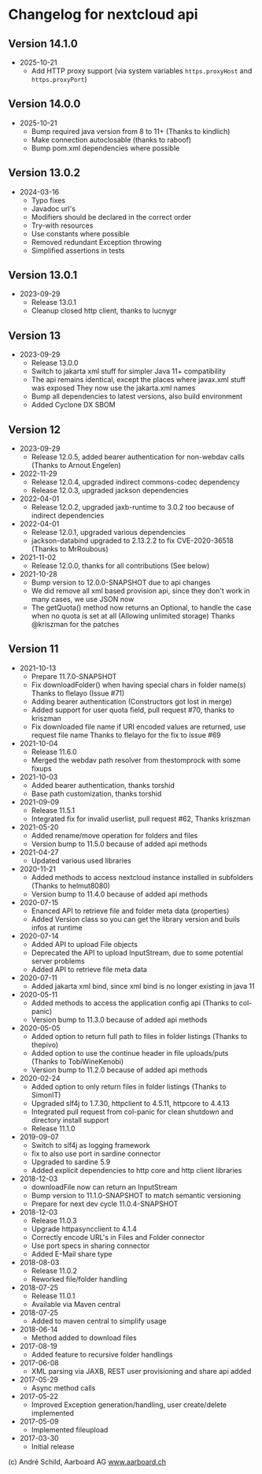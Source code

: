 # Changelog for nextcloud api

## Version 14.1.0
- 2025-10-21
  - Add HTTP proxy support (via system variables `https.proxyHost` and `https.proxyPort`)
    
## Version 14.0.0
- 2025-10-21
  - Bump required java version from 8 to 11+ (Thanks to kindlich)
  - Make connection autoclosable (thanks to raboof)
  - Bump pom.xml dependencies where possible

## Version 13.0.2
- 2024-03-16
  - Typo fixes
  - Javadoc url's
  - Modifiers should be declared in the correct order
  - Try-with resources
  - Use constants where possible
  - Removed redundant Exception throwing
  - Simplified assertions in tests

## Version 13.0.1
- 2023-09-29
  - Release 13.0.1
  - Cleanup closed http client, thanks to lucnygr

## Version 13
- 2023-09-29
  - Release 13.0.0
  - Switch to jakarta xml stuff for simpler Java 11+ compatibility
  - The api remains identical, except the places where javax.xml stuff was exposed
	They now use the jakarta.xml names
  - Bump all dependencies to latest versions, also build environment
  - Added Cyclone DX SBOM

## Version 12
- 2023-09-29
  - Release 12.0.5, added bearer authentication for non-webdav calls (Thanks to Arnout Engelen)
- 2022-11-29
  - Release 12.0.4, upgraded indirect commons-codec dependency
  - Release 12.0.3, upgraded jackson dependencies
- 2022-04-01
  - Release 12.0.2, upgraded jaxb-runtime to 3.0.2 too because of indirect dependencies
- 2022-04-01
  - Release 12.0.1, upgraded various dependencies
  - jackson-databind upgraded to 2.13.2.2 to fix CVE-2020-36518 (Thanks to MrRoubous)
- 2021-11-02
  - Release 12.0.0, thanks for all contributions (See below)
- 2021-10-28
  - Bump version to 12.0.0-SNAPSHOT due to api changes
  - We did remove all xml based provision api, since they don't work
    in many cases, we use JSON now
  - The getQuota() method now returns an Optional<Long>, to handle the case
    when no quota is set at all (Allowing unlimited storage)
	Thanks @kriszman for the patches

## Version 11
- 2021-10-13
  - Prepare 11.7.0-SNAPSHOT
  - Fix downloadFolder() when having special chars in folder name(s)
    Thanks to flelayo (Issue #71)
  - Adding bearer authentication (Constructors got lost in merge)
  - Added support for user quota field, pull request #70, thanks to kriszman
  - Fix downloaded file name if URI encoded values are returned, use request file name
    Thanks to flelayo for the fix to issue #69
- 2021-10-04
  - Release 11.6.0
  - Merged the webdav path resolver from thestomprock with some fixups
- 2021-10-03
  - Added bearer authentication, thanks torshid
  - Base path customization, thanks torshid
- 2021-09-09
  - Release 11.5.1
  - Integrated fix for invalid userlist, pull request #62, Thanks kriszman
- 2021-05-20
  - Added rename/move operation for folders and files
  - Version bump to 11.5.0 because of added api methods
- 2021-04-27
  - Updated various used libraries
- 2020-11-21
  - Added methods to access nextcloud instance installed in subfolders (Thanks to helmut8080)
  - Version bump to 11.4.0 because of added api methods
- 2020-07-15
  - Enanced API to retrieve file and folder meta data (properties)
  - Added Version class so you can get the library version and buils infos at runtime
- 2020-07-14
  - Added API to upload File objects
  - Deprecated the API to upload InputStream, due to some potential server problems
  - Added API to retrieve file meta data
- 2020-07-11
  - Added jakarta xml bind, since xml bind is no longer existing in java 11
- 2020-05-11
  - Added methods to access the application config api (Thanks to col-panic)
  - Version bump to 11.3.0 because of added api methods
- 2020-05-05
  - Added option to return full path to files in folder listings (Thanks to thepivo)
  - Added option to use the continue header in file uploads/puts (Thanks to TobiWineKenobi)
  - Version bump to 11.2.0 because of added api methods
- 2020-02-24
  - Added option to only return files in folder listings (Thanks to SimonIT)
  - Upgraded slf4j to 1.7.30, httpclient to 4.5.11, httpcore to 4.4.13
  - Integrated pull request from col-panic for clean shutdown and directory install support
  - Release 11.1.0
- 2019-09-07
  - Switch to slf4j as logging framework
  - fix to also use port in sardine connector
  - Upgraded to sardine 5.9
  - Added explicit dependencies to http core and http client libraries
- 2018-12-03
  - downloadFile now can return an InputStream
  - Bump version to 11.1.0-SNAPSHOT to match semantic versioning
  - Prepare for next dev cycle 11.0.4-SNAPSHOT
- 2018-12-03
  - Release 11.0.3
  - Upgrade httpasyncclient to 4.1.4
  - Correctly encode URL's in Files and Folder connector
  - Use port specs in sharing connector
  - Added E-Mail share type
- 2018-08-03
  - Release 11.0.2
  - Reworked file/folder handling
- 2018-07-25
  - Release 11.0.1
  - Available via Maven central
- 2018-07-25
  - Added to maven central to simplify usage
- 2018-06-14
  - Method added to download files
- 2017-08-19
  - Added feature to recursive folder handlings
- 2017-06-08
  - XML parsing via JAXB, REST user provisioning and share api added
- 2017-05-29
  - Async method calls
- 2017-05-22
  - Improved Exception generation/handling, user create/delete implemented
- 2017-05-09
  - Implemented fileupload
- 2017-03-30
  - Initial release

(c) André Schild, Aarboard AG www.aarboard.ch

